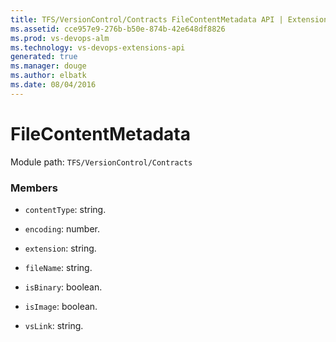 ```yaml
---
title: TFS/VersionControl/Contracts FileContentMetadata API | Extensions for Visual Studio Team Services
ms.assetid: cce957e9-276b-b50e-874b-42e648df8826
ms.prod: vs-devops-alm
ms.technology: vs-devops-extensions-api
generated: true
ms.manager: douge
ms.author: elbatk
ms.date: 08/04/2016
---
```


# FileContentMetadata

Module path: `TFS/VersionControl/Contracts`


### Members

* `contentType`: string. 

* `encoding`: number. 

* `extension`: string. 

* `fileName`: string. 

* `isBinary`: boolean. 

* `isImage`: boolean. 

* `vsLink`: string. 

